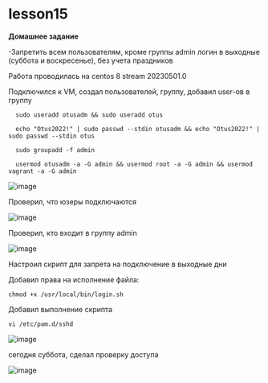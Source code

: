# lesson15

**Домашнее задание**

-Запретить всем пользователям, кроме группы admin логин в выходные (суббота и воскресенье), без учета праздников

Работа проводилась на centos 8 stream 20230501.0

Подключился к VM, создал пользователей, группу, добавил user-ов в группу

      sudo useradd otusadm && sudo useradd otus
      
      echo "Otus2022!" | sudo passwd --stdin otusadm && echo "Otus2022!" | sudo passwd --stdin otus
      
      sudo groupadd -f admin
      
      usermod otusadm -a -G admin && usermod root -a -G admin && usermod vagrant -a -G admin

![image](https://github.com/movik242/lesson15/assets/143793993/7317fce0-6b59-4bae-ab41-00d6b4f78e65)

Проверил, что юзеры подключаются

![image](https://github.com/movik242/lesson15/assets/143793993/83e2628d-c603-45b3-8d37-35933490af26)

Проверил, кто входит в группу admin

![image](https://github.com/movik242/lesson15/assets/143793993/05ec056b-4404-4906-b6bb-e7b40a8a63cf)

Настроил скрипт для запрета на подключение в выходные дни

Добавил права на исполнение файла: 

    chmod +x /usr/local/bin/login.sh

Добавил выполнение скрипта

    vi /etc/pam.d/sshd

![image](https://github.com/movik242/lesson15/assets/143793993/f21f4ff1-8484-4074-b119-b5a02aff3c3f)

сегодня суббота, сделал проверку доступа

![image](https://github.com/movik242/lesson15/assets/143793993/c264eaea-78f3-4462-8c80-a18d12303c74)






